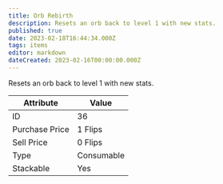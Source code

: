 ```yaml
---
title: Orb Rebirth
description: Resets an orb back to level 1 with new stats.
published: true
date: 2023-02-18T16:44:34.000Z
tags: items
editor: markdown
dateCreated: 2023-02-16T00:00:00.000Z
---
```


Resets an orb back to level 1 with new stats.

|Attribute|Value|
|-|-|
|ID|36|
|Purchase Price|1 Flips|
|Sell Price|0 Flips|
|Type|Consumable|
|Stackable|Yes|

